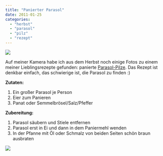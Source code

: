 ```yaml
---
title: "Panierter Parasol"
date: 2011-01-25
categories: 
  - "herbst"
  - "parasol"
  - "pilz"
  - "rezept"
---
```


![](./images/parasol.jpg)

Auf meiner Kamera habe ich aus dem Herbst noch einige Fotos zu einem meiner Lieblingsrezepte gefunden: panierte [Parasol-Pilze](http://de.wikipedia.org/wiki/Parasol). Das Rezept ist denkbar einfach, das schwierige ist, die Parasol zu finden :)

<!-- more -->

**Zutaten:**

1. Ein großer Parasol je Person
2. Eier zum Panieren
3. Panat oder Semmelbrösel/Salz/Pfeffer

**Zubereitung:**

1. Parasol säubern und Stiele entfernen
2. Parasol erst in Ei und dann in dem Paniermehl wenden
3. In der Pfanne mit Öl oder Schmalz von beiden Seiten schön braun ausbraten

![](images/img_0349-300x225.jpg)
